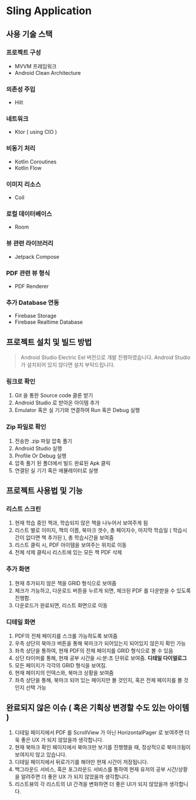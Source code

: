 # Sling Application

## 사용 기술 스택

### 프로젝트 구성
- MVVM 프레임워크
- Android Clean Architecture

### 의존성 주입
- Hilt

### 네트워크
- Ktor ( using CIO ) 

### 비동기 처리
- Kotlin Coroutines
- Kotlin Flow

### 이미지 리소스
- Coil

### 로컬 데이터베이스
- Room

### 뷰 관련 라이브러리
- Jetpack Compose

### PDF 관련 뷰 형식
- PDF Renderer

### 추가 Database 연동
- Firebase Storage
- Firebase Realtime Database

## 프로젝트 설치 및 빌드 방법
> Android Studio Electric Eel 버전으로 개발 진행하였습니다.
> Android Studio 가 설치되어 있지 않다면 설치 부탁드립니다.

### 링크로 확인
1. Git 을 통한 Source code 클론 받기
2. Android Studio 로 받아온 아이템 추가
3. Emulator 혹은 실 기기와 연결하여 Run 혹은 Debug 실행

### Zip 파일로 확인
1. 전송한 .zip 파일 압축 풀기
2. Android Studio 실행
3. Profile Or Debug 실행
4. 압축 풀기 된 폴더에서 빌드 완료된 Apk 클릭
5. 연결된 실 기기 혹은 에뮬레이터로 실행

## 프로젝트 사용법 및 기능
### 리스트 스크린
1. 현재 학습 중인 책과, 학습되지 않은 책을 나누어서 보여주게 됨
2. 리스트 별로 이미지, 책의 이름, 북마크 갯수, 총 페이지수, 마지막 학습일 ( 학습시간이 없다면 책 추가된 ), 총 학습시간을 보여줌
3. 리스트 클릭 시, PDF 아이템을 보여주는 위치로 이동
4. 전체 삭제 클릭시 리스트에 있는 모든 책 PDF 삭제
### 추가 화면
1. 현재 추가되지 않은 책을 GRID 형식으로 보여줌
2. 체크가 가능하고, 다운로드 버튼을 누르게 되면, 체크된 PDF 를 다운받을 수 있도록 진행함.
3. 다운로드가 완료되면, 리스트 화면으로 이동
### 디테일 화면
1. PDF의 전체 페이지를 스크롤 가능하도록 보여줌
2. 우측 상단의 북마크 버튼을 통해 북마크가 되어있는지 되어있지 않은지 확인 가능
3. 좌측 상단을 통하여, 현재 PDF의 전체 페이지를 GRID 형식으로 볼 수 있음
4. 상단 타이머를 통해, 현재 공부 시간을 시:분:초 단위로 보여줌.
**디테일 다이얼로그**
1. 모든 페이지가 각각의 GRID 형식을 보여짐.
2. 현재 페이지의 인덱스와, 북마크 상황을 보여줌
3. 좌측 상단을 통해, 북마크 되어 있는 페이지만 볼 것인지, 혹은 전체 페이지를 볼 것인지 선택 가능

## 완료되지 않은 이슈 ( 혹은 기획상 변경할 수도 있는 아이템 ) 
1. 디테일 페이지에서 PDF 를 ScrollView 가 아닌 HorizontalPager 로 보여주면 더욱 좋은 UX 가 되지 않았을까 생각합니다.
2. 현재 북마크 확인 페이지에서 북마크만 보기를 진행했을 때, 정상적으로 북마크됨이 보여지지 않고 있습니다.
3. 디테일 페이지에서 뒤로가기를 해야만 현재 시간이 저장됩니다.
4. 백그라운드 서비스, 혹은 포그라운드 서비스를 통하여 현재 유저의 공부 시간/상황을 알려주면 더 좋은 UX 가 되지 않았을까 생각합니다.
5. 리스트뷰의 각 리스트의 UI 간격을 변화하면 더 좋은 UI가 되지 않았을까 생각합니다. 
